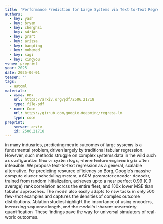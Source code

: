 ```yaml
---
title: 'Performance Prediction for Large Systems via Text-to-Text Regression'
authors:
  - key: yash
  - key: bryan
  - key: chenghsi
  - key: adrian
  - key: grant
  - key: arissa
  - key: bangding
  - key: mohamed
  - key: sagi
  - key: xingyou
venue: preprint
year: 2025
date: 2025-06-01
teaser: ''
tags:
  - automl
materials:
  - name: PDF
    url: https://arxiv.org/pdf/2506.21718
    type: file-pdf
  - name: Code
    url: https://github.com/google-deepmind/regress-lm
    type: code
preprint:
    server: arxiv
    id: 2506.21718
---
```

In many industries, predicting metric outcomes of large systems is a fundamental problem, driven largely by traditional tabular regression. However, such methods struggle on complex systems data in the wild such as configuration files or system logs, where feature engineering is often infeasible. We propose text-to-text regression as a general, scalable alternative. For predicting resource efficiency on Borg, Google's massive compute cluster scheduling system, a 60M parameter encoder-decoder, trained from random initialization, achieves up to a near perfect 0.99 (0.9 average) rank correlation across the entire fleet, and 100x lower MSE than tabular approaches. The model also easily adapts to new tasks in only 500 few-shot examples and captures the densities of complex outcome distributions. Ablation studies highlight the importance of using encoders, increasing sequence length, and the model's inherent uncertainty quantification. These findings pave the way for universal simulators of real-world outcomes.
